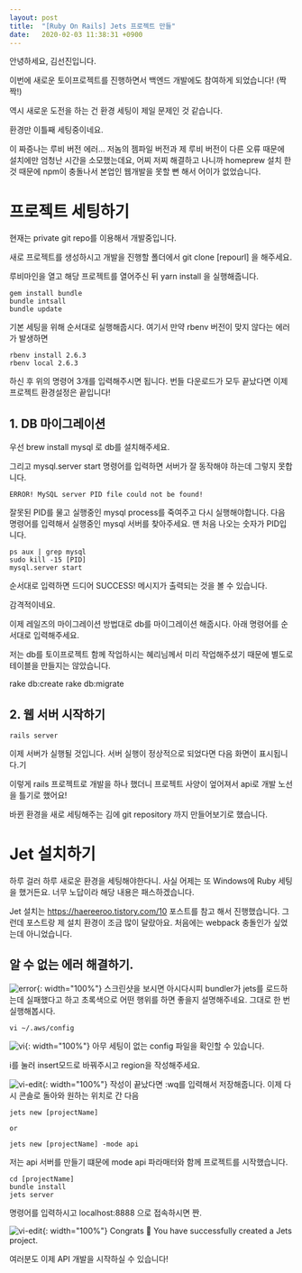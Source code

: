 ```yaml
---
layout: post
title:  "[Ruby On Rails] Jets 프로젝트 만들"
date:   2020-02-03 11:38:31 +0900
---
```




안녕하세요, 김선진입니다.

이번에 새로운 토이프로젝트를 진행하면서 백엔드 개발에도 참여하게 되었습니다! (짝짝!)


역시 새로운 도전을 하는 건 환경 세팅이 제일 문제인 것 같습니다.

환경만 이틀째 세팅중이네요.

이 짜증나는 루비 버전 에러...
저놈의 젬파일 버전과 제 루비 버전이 다른 오류 때문에 설치에만 엄청난 시간을 소모했는데요,
어찌 저찌 해결하고 나니까 homeprew 설치 한 것 때문에 npm이 충돌나서 본업인 웹개발을 못할 뻔 해서 어이가 없었습니다.



# 프로젝트 세팅하기

현재는 private git repo를 이용해서 개발중입니다.

새로 프로젝트를 생성하시고 개발을 진행할 폴더에서 git clone [repourl] 을 해주세요.

루비마인을 열고 해당 프로젝트를 열어주신 뒤 yarn install 을 실행해줍니다.

```
gem install bundle
bundle intsall
bundle update
```

기본 세팅을 위해 순서대로 실행해줍시다. 여기서 만약 rbenv 버전이 맞지 않다는 에러가 발생하면

``` 
rbenv install 2.6.3
rbenv local 2.6.3
```

하신 후 위의  명령어 3개를 입력해주시면 됩니다. 번들 다운로드가 모두 끝났다면 이제 프로젝트 환경설정은 끝입니다!



## 1. DB 마이그레이션

우선 brew install mysql 로 db를 설치해주세요.

그리고 mysql.server start 명령어를 입력하면 서버가 잘 동작해야 하는데 그렇지 못합니다.

```
ERROR! MySQL server PID file could not be found!
```

잘못된 PID를 물고 실행중인 mysql process를 죽여주고 다시 실행해야합니다. 다음 명령어를 입력해서 실행중인 mysql 서버를 찾아주세요. 맨 처음 나오는 숫자가 PID입니다.

```
ps aux | grep mysql
sudo kill -15 [PID]
mysql.server start
```


순서대로 입력하면 드디어 SUCCESS! 메시지가 출력되는 것을 볼 수 있습니다.

감격적이네요.

이제 레일즈의 마이그레이션 방법대로 db를 마이그레이션 해줍시다. 아래 명령어를 순서대로 입력해주세요.

저는 db를 토이프로젝트 함께 작업하시는 혜리님께서 미리 작업해주셨기 때문에 별도로 테이블을 만들지는 않았습니다.



rake db:create
rake db:migrate



## 2. 웹 서버 시작하기

```
rails server
```

이제 서버가 실행될 것입니다. 서버 실행이 정상적으로 되었다면 다음 화면이 표시됩니다.기

이렇게 rails 프로젝트로 개발을 하나 했더니 프로젝트 사양이 엎어져서 api로 개발 노선을 틀기로 했어요!

바뀐 환경을 새로 세팅해주는 김에 git repository 까지 만들어보기로 했습니다.



# Jet 설치하기

하루 걸러 하루 새로운 환경을 세팅해야한다니.
사실 어제는 또 Windows에 Ruby 세팅을 했거든요. 너무 노답이라 해당 내용은 패스하겠습니다.

Jet 설치는 https://haereeroo.tistory.com/10 포스트를 참고 해서 진행했습니다.
그런데 포스트랑 제 설치 환경이 조금 많이 달랐아요. 처음에는 webpack 충돌인가 싶었는데 아니었습니다.

## 알 수 없는 에러 해결하기.
![error](../../../img/posts/스크린샷%202020-02-04%20오후%2011.59.57.png){: width="100%"}
스크린샷을 보시면 아시다시피 bundler가 jets를 로드하는데 실패했다고 하고 초록색으로 어떤 행위를 하면 좋을지 설명해주네요.
그대로 한 번 실행해봅시다.


```
vi ~/.aws/config
```
![vi](../../../img/posts/스크린샷%202020-02-05%20오전%201.25.23.png){: width="100%"}
아무 세팅이 없는 config 파일을 확인할 수 있습니다.

i를 눌러 insert모드로 바꿔주시고 region을 작성해주세요.


![vi-edit](../../../img/posts/스크린샷%202020-02-05%20오전%201.25.45.png){: width="100%"}
작성이 끝났다면 :wq를 입력해서 저장해줍니다.
이제 다시 콘솔로 돌아와 원하는 위치로 간 다음

```
jets new [projectName]

or

jets new [projectName] -mode api
```
저는 api 서버를 만들기 떄문에 mode api 파라매터와 함께 프로젝트를 시작했습니다.

```
cd [projectName]
bundle install
jets server
```
명령어를 입력하시고 localhost:8888 으로 접속하시면 짠.


![vi-edit](../../../img/posts/스크린샷%202020-02-05%20오전%201.33.27.png){: width="100%"}
Congrats 🎉 You have successfully created a Jets project.


여러분도 이제 API 개발을 시작하실 수 있습니다!
